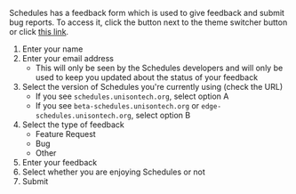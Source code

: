 Schedules has a feedback form which is used to give feedback and submit bug reports.
To access it, click the button next to the theme switcher button or click [this link](https://form.typeform.com/to/g0MlHGXj).

1. Enter your name
2. Enter your email address
    - This will only be seen by the Schedules developers and will only be used to
      keep you updated about the status of your feedback
3. Select the version of Schedules you're currently using (check the URL)
    - If you see `schedules.unisontech.org`, select option A
    - If you see `beta-schedules.unisontech.org` or `edge-schedules.unisontech.org`,
      select option B
4. Select the type of feedback
    - Feature Request
    - Bug
    - Other
5. Enter your feedback
6. Select whether you are enjoying Schedules or not
7. Submit
